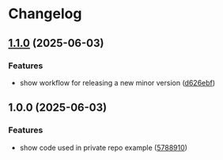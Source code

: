 # Changelog

## [1.1.0](https://github.com/Gholie-Private-Actions-Demo/public-shared/compare/example-action-v1.0.0...example-action-v1.1.0) (2025-06-03)


### Features

* show workflow for releasing a new minor version ([d626ebf](https://github.com/Gholie-Private-Actions-Demo/public-shared/commit/d626ebfe4c985c33a4ae583d3139a317a80e6952))

## 1.0.0 (2025-06-03)


### Features

* show code used in private repo example ([5788910](https://github.com/Gholie-Private-Actions-Demo/public-shared/commit/57889109481b1870c62df238cd29dc843cd822f7))
